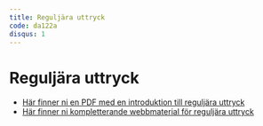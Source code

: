 ```yaml
---
title: Reguljära uttryck
code: da122a
disqus: 1
---
```


# Reguljära uttryck

* [Här finner ni en PDF med en introduktion till reguljära uttryck](/courses/da122a/material/js_regex.pdf)
* [Här finner ni kompletterande webbmaterial för reguljära uttryck](https://developer.mozilla.org/en-US/docs/Web/JavaScript/Guide/Regular_Expressions)
